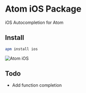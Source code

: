 # Atom iOS Package

iOS Autocompletion for Atom

## Install

```bash
apm install ios
```

![Atom iOS](https://dl.dropboxusercontent.com/u/20947008/webbox/atom/atom-ios.png)

## Todo

 - Add function completion
